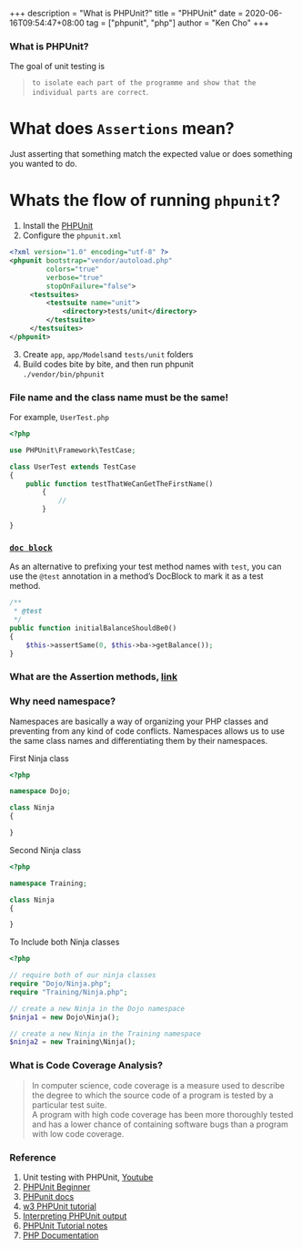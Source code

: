 +++
description = "What is PHPUnit?"
title = "PHPUnit"
date = 2020-06-16T09:54:47+08:00
tag = ["phpunit", "php"]
author = "Ken Cho"
+++

### What is PHPUnit?
The goal of unit testing is 
>`to isolate each part of the programme and show that the individual parts are correct`.

# What does `Assertions` mean?
Just asserting that something match the expected value or does something you wanted to do.

# Whats the flow of running `phpunit`?
1. Install the [PHPUnit](https://phpunit.readthedocs.io/en/9.2/installation.html)  
2. Configure the `phpunit.xml`  
```xml
<?xml version="1.0" encoding="utf-8" ?>
<phpunit bootstrap="vendor/autoload.php"
         colors="true"
         verbose="true"
         stopOnFailure="false">
     <testsuites>
         <testsuite name="unit">
             <directory>tests/unit</directory>
         </testsuite>
     </testsuites>
</phpunit>
```

3. Create `app`, `app/Models`and `tests/unit` folders  
4. Build codes bite by bite, and then run phpunit  
`./vendor/bin/phpunit`  

### File name and the class name must be the same!
For example, `UserTest.php`  
```php
<?php

use PHPUnit\Framework\TestCase;

class UserTest extends TestCase
{
    public function testThatWeCanGetTheFirstName()
        {
            //       
        }

}
```


### [`doc block`](https://phpunit.readthedocs.io/en/7.3/annotations.html)
As an alternative to prefixing your test method names with `test`, you can use the `@test` annotation in a method’s DocBlock to mark it as a test method.
```php
/**
 * @test
 */
public function initialBalanceShouldBe0()
{
    $this->assertSame(0, $this->ba->getBalance());
}
```
### What are the Assertion methods, [link](https://phpunit.de/manual/6.5/en/appendixes.assertions.html)
 
### Why need namespace? 
Namespaces are basically a way of organizing your PHP classes and preventing from any kind of code conflicts.
Namespaces allows us to use the same class names and differentiating them by their namespaces.

First Ninja class
```php
<?php 

namespace Dojo;

class Ninja
{

}
```

Second Ninja class
```php
<?php 

namespace Training;

class Ninja
{

}
```

To Include both Ninja classes
```php
<?php

// require both of our ninja classes
require "Dojo/Ninja.php";
require "Training/Ninja.php";

// create a new Ninja in the Dojo namespace
$ninja1 = new Dojo\Ninja();

// create a new Ninja in the Training namespace
$ninja2 = new Training\Ninja();
```

### What is Code Coverage Analysis?
>In computer science, code coverage is a measure used to describe the degree to which the source code of a program is tested by a particular test suite.  
>A program with high code coverage has been more thoroughly tested and has a lower chance of containing software bugs than a program with low code coverage.  




### Reference
1. Unit testing with PHPUnit, [Youtube](https://www.youtube.com/watch?v=k9ak_rv9X0Y)
2. [PHPUnit Beginner](https://www.startutorial.com/articles/view/phpunit-beginner-part-1-get-started)
3. [PHPunit docs](https://phpunit.readthedocs.io/en/9.2/installation.html)
4. [w3 PHPUnit tutorial](https://www.w3resource.com/php/PHPUnit/a-gentle-introduction-to-unit-test-and-testing.php)
5. [Interpreting PHPUnit output](https://stackoverflow.com/questions/18142699/interpreting-php-unit-output)
6. [PHPUnit Tutorial notes](https://unityconstruct.org/uc/phpunit)
7. [PHP Documentation](https://manual.phpdoc.org/HTMLSmartyConverter/HandS/phpDocumentor/tutorial_phpDocumentor.howto.pkg.html)